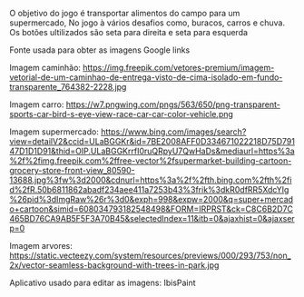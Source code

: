 O objetivo do jogo é transportar alimentos do campo para um supermercado, No jogo à vários desafios como, buracos, carros e chuva. 
Os botões ultilizados são seta para direita e seta para esquerda

Fonte usada para obter as imagens Google
links

Imagem caminhão: https://img.freepik.com/vetores-premium/imagem-vetorial-de-um-caminhao-de-entrega-visto-de-cima-isolado-em-fundo-transparente_764382-2228.jpg

Imagem carro: https://w7.pngwing.com/pngs/563/650/png-transparent-sports-car-bird-s-eye-view-race-car-car-color-vehicle.png

Imagem supermercado: https://www.bing.com/images/search?view=detailV2&ccid=ULaBGGKr&id=7BE2008AFF0D334671022218D75D79147D1D1D91&thid=OIP.ULaBGGKrrfI0ruQRpyU7QwHaDs&mediaurl=https%3a%2f%2fimg.freepik.com%2ffree-vector%2fsupermarket-building-cartoon-grocery-store-front-view_80590-13688.jpg%3fw%3d2000&cdnurl=https%3a%2f%2fth.bing.com%2fth%2fid%2fR.50b6811862abadf234aee411a7253b43%3frik%3dkR0dfRR5XdcYIg%26pid%3dImgRaw%26r%3d0&exph=998&expw=2000&q=super+mercado+cartoon&simid=608034793182548498&FORM=IRPRST&ck=C8C6B2D7C465BD76CA9AB5F5F3A70B45&selectedIndex=11&itb=0&ajaxhist=0&ajaxserp=0

Imagem arvores: https://static.vecteezy.com/system/resources/previews/000/293/753/non_2x/vector-seamless-background-with-trees-in-park.jpg


Aplicativo usado para editar as imagens: IbisPaint
